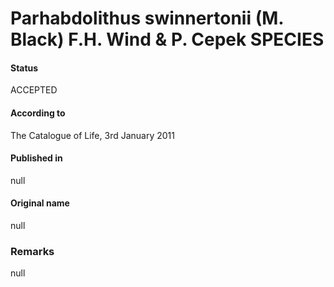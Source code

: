 Parhabdolithus swinnertonii (M. Black) F.H. Wind & P. Cepek SPECIES
=======

#### Status
ACCEPTED

#### According to
The Catalogue of Life, 3rd January 2011

#### Published in
null

#### Original name
null

### Remarks
null